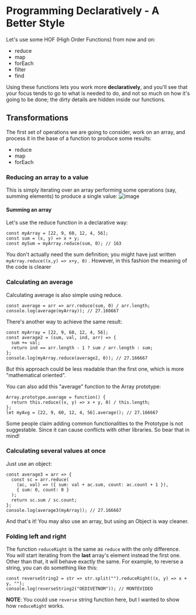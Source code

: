 # Programming Declaratively - A Better Style

Let's use some HOF (High Order Functions) from now and on:

- reduce
- map
- forEach
- filter
- find

Using these functions lets you work more **declaratively**, and you'll see that your focus tends
to go to what is needed to do, and not so much on how it's going to be done; the dirty
details are hidden inside our functions.

## Transformations

The first set of operations we are going to consider, work on an array, and process it in the
base of a function to produce some results:

- reduce
- map
- forEach

### Reducing an array to a value

This is simply iterating over an array performing some operations (say, summing elements) to produce a single value:
![image](https://user-images.githubusercontent.com/1868409/59151176-94a33a80-89fc-11e9-8429-0ce62fc11eab.png)

#### Summing an array

Let's use the reduce function in a declarative way:

```
const myArray = [22, 9, 60, 12, 4, 56];
const sum = (x, y) => x + y;
const mySum = myArray.reduce(sum, 0); // 163
```

You don't actually need the sum definition; you might have just written
`myArray.reduce((x,y) => x+y, 0)` . However, in this fashion the meaning of the code
is clearer

### Calculating an average

Calculating average is also simple using reduce.

```
const average = arr => arr.reduce(sum, 0) / arr.length;
console.log(average(myArray)); // 27.166667
```

There's another way to achieve the same result:

```
const myArray = [22, 9, 60, 12, 4, 56];
const average2 = (sum, val, ind, arr) => {
  sum += val;
  return ind == arr.length - 1 ? sum / arr.length : sum;
};
console.log(myArray.reduce(average2, 0)); // 27.166667
```

But this approach could be less readable than the first one, which is more "mathematical oriented".

You can also add this "average" function to the Array prototype:

```
Array.prototype.average = function() {
  return this.reduce((x, y) => x + y, 0) / this.length;
};
let myAvg = [22, 9, 60, 12, 4, 56].average(); // 27.166667
```

Some people claim adding common functionalities to the Prototype is not suggestable. Since it can cause conflicts with other libraries. So bear that in mind!

### Calculating several values at once

Just use an object:

```
const average3 = arr => {
  const sc = arr.reduce(
    (ac, val) => ({ sum: val + ac.sum, count: ac.count + 1 }),
    { sum: 0, count: 0 }
  );
  return sc.sum / sc.count;
};
console.log(average3(myArray)); // 27.166667
```

And that's it! You may also use an array, but using an Object is way cleaner.

### Folding left and right

The function `reduceRight` is the same as `reduce` with the only difference. You will start iterating from the **last** array's element instead the first one. Other than that, it will behave exactly the same. For example, to reverse a string, you can do something like this:

```
const reverseString2 = str => str.split("").reduceRight((x, y) => x + y, "");
console.log(reverseString2("OEDIVETNOM")); // MONTEVIDEO
```

**NOTE**: You could use `reverse` string function here, but I wanted to show how `reduceRight` works.
